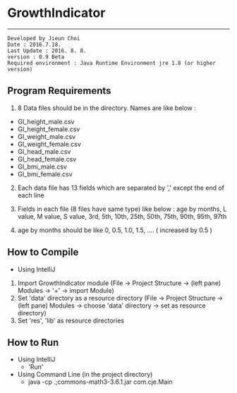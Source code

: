 # GrowthIndicator
-----

    Developed by Jieun Choi
    Date : 2016.7.18.
    Last Update : 2016. 8. 8.
    version : 0.9 Beta
    Required environment : Java Runtime Environment jre 1.8 (or higher version)

## Program Requirements
1. 8 Data files should be in the directory. Names are like below :
 - GI\_height\_male.csv
 - GI\_height\_female.csv
 - GI\_weight\_male.csv
 - GI\_weight\_female.csv
 - GI\_head\_male.csv
 - GI\_head\_female.csv
 - GI\_bmi\_male.csv
 - GI\_bmi\_female.csv

2. Each data file has 13 fields which are separated by ',' except the end of each line

3. Fields in each file (8 files have same type) like below :
age by months, L value, M value, S value, 3rd, 5th, 10th, 25th, 50th, 75th, 90th, 95th, 97th

4. age by months should be like
 0, 0.5, 1.0, 1.5, ....
 ( increased by 0.5 )

## How to Compile
- Using IntelliJ
 1. Import GrowthIndicator module
  (File -> Project Structure -> (left pane) Modules -> '+' -> import Module)
 2. Set 'data' directory as a resource directory
  (File -> Project Structure -> (left pane) Modules -> choose 'data' directory -> set as resource directory)
 3. Set 'res', 'lib' as resource directories

## How to Run
 - Using IntelliJ
   - 'Run'
 - Using Command Line (in the project directory)
   - java -cp .;commons-math3-3.6.1.jar com.cje.Main


